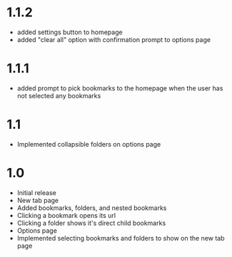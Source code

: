 # 1.1.2
- added settings button to homepage
- added "clear all" option with confirmation prompt to options page

# 1.1.1
- added prompt to pick bookmarks to the homepage when the user has not selected any bookmarks 

# 1.1
- Implemented collapsible folders on options page

# 1.0
- Initial release
- New tab page
 - Added bookmarks, folders, and nested bookmarks
 - Clicking a bookmark opens its url
 - Clicking a folder shows it's direct child bookmarks
- Options page
 - Implemented selecting bookmarks and folders to show on the new tab page